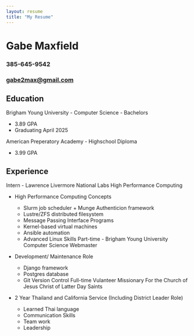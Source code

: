 ```yaml
---
layout: resume
title: "My Resume"
---
```


# Gabe Maxfield
### 385-645-9542
### gabe2max@gmail.com

## **Education**
Brigham Young University - Computer Science - Bachelors

* 3.89 GPA
* Graduating April 2025

American Preperatory Academy - Highschool Diploma

* 3.99 GPA

## **Experience**
Intern - Lawrence Livermore National Labs High Performance Computing

* High Performance Computing Concepts
    * Slurm job scheduler + Munge Authenticion framework
    * Lustre/ZFS distributed filesystem
    * Message Passing Interface Programs
    * Kernel-based virtual machines
    * Ansible automation
    * Advanced Linux Skills
Part-time - Brigham Young University Computer Science Webmaster

* Development/ Maintenance Role
    * Django framework
    * Postgres database
    * Git Version Control
Full-time Vulanteer Missionary For the Church of Jesus Christ of Latter Day Saints

* 2 Year Thailand and California Service (Including District Leader Role)
    * Learned Thai language
    * Communication Skills
    * Team work
    * Leadership
